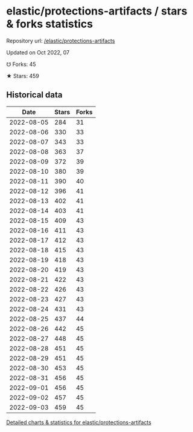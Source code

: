 # elastic/protections-artifacts / stars & forks statistics

Repository url: [/elastic/protections-artifacts](https://github.com/elastic/protections-artifacts)

Updated on Oct 2022, 07

☋ Forks: 45

★ Stars: 459

## Historical data
| Date | Stars | Forks |
|------|-------|-------|
| 2022-08-05 | 284 | 31 | 
| 2022-08-06 | 330 | 33 | 
| 2022-08-07 | 343 | 33 | 
| 2022-08-08 | 363 | 37 | 
| 2022-08-09 | 372 | 39 | 
| 2022-08-10 | 380 | 39 | 
| 2022-08-11 | 390 | 40 | 
| 2022-08-12 | 396 | 41 | 
| 2022-08-13 | 402 | 41 | 
| 2022-08-14 | 403 | 41 | 
| 2022-08-15 | 409 | 43 | 
| 2022-08-16 | 411 | 43 | 
| 2022-08-17 | 412 | 43 | 
| 2022-08-18 | 415 | 43 | 
| 2022-08-19 | 418 | 43 | 
| 2022-08-20 | 419 | 43 | 
| 2022-08-21 | 422 | 43 | 
| 2022-08-22 | 426 | 43 | 
| 2022-08-23 | 427 | 43 | 
| 2022-08-24 | 431 | 43 | 
| 2022-08-25 | 437 | 44 | 
| 2022-08-26 | 442 | 45 | 
| 2022-08-27 | 448 | 45 | 
| 2022-08-28 | 451 | 45 | 
| 2022-08-29 | 451 | 45 | 
| 2022-08-30 | 453 | 45 | 
| 2022-08-31 | 456 | 45 | 
| 2022-09-01 | 456 | 45 | 
| 2022-09-02 | 457 | 45 | 
| 2022-09-03 | 459 | 45 | 


[Detailed charts & statistics for elastic/protections-artifacts](https://reviewgithub.com/rep/elastic/protections-artifacts)
